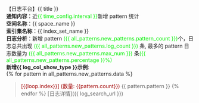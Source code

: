 【日志平台】{{ title }}  
**通知内容**：近<font color="info">{{ time_config.interval }}</font>新增 pattern 统计  
**空间名称**：{{ space_name }}  
**索引集名称**：{{ index_set_name }}  
**日志分析**：新增 pattern <font color="info">({{ all_patterns.new_patterns.pattern_count }})</font>个，日志总共出现 <font color="info">({{ all_patterns.new_patterns.log_count }})</font> 条, 最多的 pattern 日志数量为 <font color="info">({{ all_patterns.new_patterns.max_num }})</font> 条<font color="info">({{ all_patterns.new_patterns.percentage }}%)</font>   
**新增{{ log_col_show_type }}示例**:  
{% for pattern in all_patterns.new_patterns.data %}
><font color="warning">[{{loop.index}}]</font> <font color="warning">(数量: {{pattern.count}})</font> {{ pattern.pattern }}
{% endfor %}
[日志详情]({{ log_search_url }})